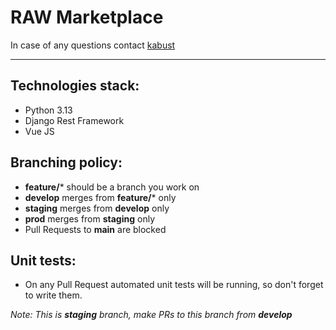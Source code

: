 # RAW Marketplace
In case of any questions contact [kabust](https://github.com/kabust/)
<hr>

## Technologies stack:
* Python 3.13
* Django Rest Framework
* Vue JS

## Branching policy:
* **feature/*** should be a branch you work on
* **develop** merges from **feature/*** only
* **staging** merges from **develop** only
* **prod** merges from **staging** only
* Pull Requests to **main** are blocked

## Unit tests:
* On any Pull Request automated unit tests will be running, so don't forget to write them.


_Note: This is **staging** branch, make PRs to this branch from **develop**_

